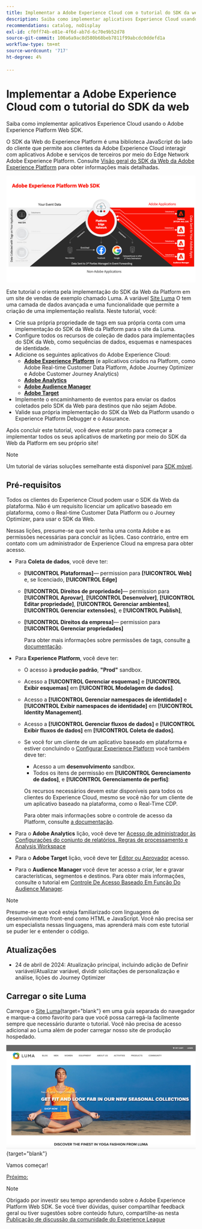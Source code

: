 ```yaml
---
title: Implementar a Adobe Experience Cloud com o tutorial do SDK da web
description: Saiba como implementar aplicativos Experience Cloud usando o Adobe Experience Platform Web SDK.
recommendations: catalog, noDisplay
exl-id: cf0ff74b-e81e-4f6d-ab7d-6c70e9b52d78
source-git-commit: 100a6a9ac8d580b68beb7811f99abcdc0ddefd1a
workflow-type: tm+mt
source-wordcount: '717'
ht-degree: 4%

---
```


# Implementar a Adobe Experience Cloud com o tutorial do SDK da web

Saiba como implementar aplicativos Experience Cloud usando o Adobe Experience Platform Web SDK.

O SDK da Web do Experience Platform é uma biblioteca JavaScript do lado do cliente que permite aos clientes da Adobe Experience Cloud interagir com aplicativos Adobe e serviços de terceiros por meio do Edge Network Adobe Experience Platform. Consulte [Visão geral do SDK da Web da Adobe Experience Platform](https://experienceleague.adobe.com/docs/experience-platform/edge/home.html?lang=pt-BR) para obter informações mais detalhadas.

![Arquitetura do SDK da Web do Experience Platform](assets/dc-websdk.png)

Este tutorial o orienta pela implementação do SDK da Web da Platform em um site de vendas de exemplo chamado Luma. A variável [Site Luma](https://luma.enablementadobe.com/content/luma/us/en.html) O tem uma camada de dados avançada e uma funcionalidade que permite a criação de uma implementação realista. Neste tutorial, você:

* Crie sua própria propriedade de tags em sua própria conta com uma implementação do SDK da Web da Platform para o site da Luma.
* Configure todos os recursos de coleção de dados para implementações do SDK da Web, como sequências de dados, esquemas e namespaces de identidade.
* Adicione os seguintes aplicativos do Adobe Experience Cloud:
   * **[Adobe Experience Platform](setup-experience-platform.md)** (e aplicativos criados na Platform, como Adobe Real-time Customer Data Platform, Adobe Journey Optimizer e Adobe Customer Journey Analytics)
   * **[Adobe Analytics](setup-analytics.md)**
   * **[Adobe Audience Manager](setup-audience-manager.md)**
   * **[Adobe Target](setup-target.md)**
* Implemente o encaminhamento de eventos para enviar os dados coletados pelo SDK da Web para destinos que não sejam Adobe.
* Valide sua própria implementação do SDK da Web da Platform usando o Experience Platform Debugger e o Assurance.

Após concluir este tutorial, você deve estar pronto para começar a implementar todos os seus aplicativos de marketing por meio do SDK da Web da Platform em seu próprio site!


>[!NOTE]
>
>Um tutorial de várias soluções semelhante está disponível para [SDK móvel](../tutorial-mobile-sdk/overview.md).

## Pré-requisitos

Todos os clientes do Experience Cloud podem usar o SDK da Web da plataforma. Não é um requisito licenciar um aplicativo baseado em plataforma, como o Real-time Customer Data Platform ou o Journey Optimizer, para usar o SDK da Web.

Nessas lições, presume-se que você tenha uma conta Adobe e as permissões necessárias para concluir as lições. Caso contrário, entre em contato com um administrador de Experience Cloud na empresa para obter acesso.

* Para **Coleta de dados**, você deve ter:
   * **[!UICONTROL Plataformas]**— permission para **[!UICONTROL Web]** e, se licenciado, **[!UICONTROL Edge]**
   * **[!UICONTROL Direitos de propriedade]**— permission para **[!UICONTROL Aprovar]**, **[!UICONTROL Desenvolver]**, **[!UICONTROL Editar propriedade]**, **[!UICONTROL Gerenciar ambientes]**, **[!UICONTROL Gerenciar extensões]**, e **[!UICONTROL Publish]**,
   * **[!UICONTROL Direitos da empresa]**— permission para **[!UICONTROL Gerenciar propriedades]**

     Para obter mais informações sobre permissões de tags, consulte [a documentação](https://experienceleague.adobe.com/docs/experience-platform/tags/admin/user-permissions.html).

* Para **Experience Platform**, você deve ter:

   * O acesso à **produção padrão**, **&quot;Prod&quot;** sandbox.
   * Acesso a **[!UICONTROL Gerenciar esquemas]** e **[!UICONTROL Exibir esquemas]** em **[!UICONTROL Modelagem de dados]**.
   * Acesso a **[!UICONTROL Gerenciar namespaces de identidade]** e **[!UICONTROL Exibir namespaces de identidade]** em **[!UICONTROL Identity Management]**.
   * Acesso a **[!UICONTROL Gerenciar fluxos de dados]** e **[!UICONTROL Exibir fluxos de dados]** em **[!UICONTROL Coleta de dados]**.
   * Se você for um cliente de um aplicativo baseado em plataforma e estiver concluindo o [Configurar Experience Platform](setup-experience-platform.md) você também deve ter:
      * Acesso a um **desenvolvimento** sandbox.
      * Todos os itens de permissão em **[!UICONTROL Gerenciamento de dados]**, e **[!UICONTROL Gerenciamento de perfis]**:

     Os recursos necessários devem estar disponíveis para todos os clientes do Experience Cloud, mesmo se você não for um cliente de um aplicativo baseado na plataforma, como o Real-Time CDP.

     Para obter mais informações sobre o controle de acesso da Platform, consulte [a documentação](https://experienceleague.adobe.com/docs/experience-platform/access-control/home.html?lang=pt-BR).

* Para o **Adobe Analytics** lição, você deve ter [Acesso de administrador às Configurações do conjunto de relatórios, Regras de processamento e Analysis Workspace](https://experienceleague.adobe.com/pt-br/docs/analytics/admin/admin-console/home)

* Para o **Adobe Target** lição, você deve ter [Editor ou Aprovador](https://experienceleague.adobe.com/docs/target/using/administer/manage-users/enterprise/properties-overview.html#section_8C425E43E5DD4111BBFC734A2B7ABC80) acesso.

* Para o **Audience Manager** você deve ter acesso a criar, ler e gravar características, segmentos e destinos. Para obter mais informações, consulte o tutorial em [Controle De Acesso Baseado Em Função Do Audience Manager](https://experienceleague.adobe.com/docs/audience-manager-learn/tutorials/setup-and-admin/user-management/setting-permissions-with-role-based-access-control.html?lang=en).


>[!NOTE]
>
>Presume-se que você esteja familiarizado com linguagens de desenvolvimento front-end como HTML e JavaScript. Você não precisa ser um especialista nessas linguagens, mas aprenderá mais com este tutorial se puder ler e entender o código.

## Atualizações

* 24 de abril de 2024: Atualização principal, incluindo adição de Definir variável/Atualizar variável, dividir solicitações de personalização e análise, lições do Journey Optimizer

## Carregar o site Luma

Carregue o [Site Luma](https://luma.enablementadobe.com/content/luma/us/en.html){target="blank"} em uma guia separada do navegador e marque-a como favorito para que você possa carregá-la facilmente sempre que necessário durante o tutorial. Você não precisa de acesso adicional ao Luma além de poder carregar nosso site de produção hospedado.

[![Site Luma](assets/old-overview-luma.png)](https://luma.enablementadobe.com/content/luma/us/en.html){target="blank"}

Vamos começar!

[Próximo: ](configure-schemas.md)

>[!NOTE]
>
>Obrigado por investir seu tempo aprendendo sobre o Adobe Experience Platform Web SDK. Se você tiver dúvidas, quiser compartilhar feedback geral ou tiver sugestões sobre conteúdo futuro, compartilhe-as nesta [Publicação de discussão da comunidade do Experience League](https://experienceleaguecommunities.adobe.com/t5/adobe-experience-platform-launch/tutorial-discussion-implement-adobe-experience-cloud-with-web/td-p/444996)
